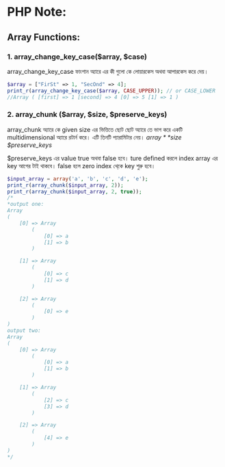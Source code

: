 # PHP Note:

## Array Functions:

### 1. array_change_key_case($array, $case)
array_change_key_case ফাংশান অ্যারে এর কী গুলো কে লোয়ারকেস অথবা আপারকেস করে দেয়।
~~~ php
$array = ["FirSt" => 1, "SecOnd" => 4];
print_r(array_change_key_case($array, CASE_UPPER)); // or CASE_LOWER
//Array ( [first] => 1 [second] => 4 [0] => 5 [1] => 1 )
~~~
### 2. array_chunk ($array, $size, $preserve_keys)
array_chunk অ্যারে কে given size এর ভিত্তিতে ছোট ছোট অ্যারে তে  ভাগ করে একটি multidimensional  অ্যারে রটার্ন করে। এটি তিনটি প্যারামিটার নেয়।
*$array* *$size* *$preserve_keys*

$preserve_keys এর value true অথবা false হবে। ture defined করলে index array এর key আগের টাই  থাকবে। false হলে zero index থে্কে key  শুরু হবে।
~~~ php e.g.
$input_array = array('a', 'b', 'c', 'd', 'e');
print_r(array_chunk($input_array, 2));
print_r(array_chunk($input_array, 2, true));
/*
*output one:
Array
(
    [0] => Array
        (
            [0] => a
            [1] => b
        )

    [1] => Array
        (
            [0] => c
            [1] => d
        )

    [2] => Array
        (
            [0] => e
        )
)
output two: 
Array
(
    [0] => Array
        (
            [0] => a
            [1] => b
        )

    [1] => Array
        (
            [2] => c
            [3] => d
        )

    [2] => Array
        (
            [4] => e
        )
)
*/
~~~
